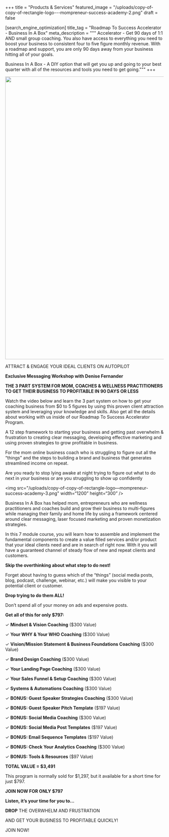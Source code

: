 +++
title = "Products & Services"
featured_image = "/uploads/copy-of-copy-of-rectangle-logo---mompreneur-success-academy-2.png"
draft = false

[search_engine_optimization]
title_tag = "Roadmap To Success Accelerator - Business In A Box"
meta_description = """
Accelerator - Get 90 days of 1:1 AND small group coaching.  You also have access to everything you need to boost your business to consistent four to five figure monthly revenue. With a roadmap and support, you are only 90 days away from your business hitting all of your goals. 

Business In A Box - A DIY option that will get you up and going to your best quarter with all of the resources and tools you need to get going."""
+++

<img src="/uploads/roadmap-to-success-accelerator---rectangle-logo---mompreneur-success-academy-4-×-3-in.png" width="1200" height="900" />

ATTRACT & ENGAGE YOUR IDEAL CLIENTS ON AUTOPILOT

**Exclusive Messaging Workshop with Denise Fernander**

**THE 3 PART SYSTEM FOR MOM, COACHES & WELLNESS PRACTITIONERS TO GET THEIR BUSINESS TO PROFITABLE IN 90 DAYS OR LESS**

Watch the video below and learn the 3 part system on how to get your coaching business from $0 to 5 figures by using this proven client attraction system and leveraging your knowledge and skills. Also get all the details about working with us inside of our Roadmap To Success Accelerator Program.&nbsp;

A 12 step framework to starting your business and getting past overwhelm & frustration to creating clear messaging, developing effective marketing and using proven strategies to grow profitable in business.

For the mom online business coach who is struggling to figure out all the “things” and the steps to building a brand and business that generates streamlined income on repeat.

Are you ready to stop lying awake at night trying to figure out what to do next in your business or are you struggling to show up confidently&nbsp;

&lt;img src="/uploads/copy-of-copy-of-rectangle-logo—mompreneur-success-academy-3.png" width=“1200” height=“300” /&gt;

Business In A Box has helped mom, entrepreneurs who are wellness practitioners and coaches build and grow their business to multi-figures while managing their family and home life by using a framework centered around clear messaging, laser focused marketing and proven monetization strategies.

In this 7 module course, you will learn how to assemble and implement the fundamental components to create a value filled services and/or product that your ideal clients need and are in search of right now. With it you will have a guaranteed channel of steady flow of new and repeat clients and&nbsp; customers.

**Skip the overthinking about what step to do next\!**

Forget about having to guess which of the “things” (social media posts, blog, podcast, challenge, webinar, etc.) will make you visible to your potential client or customer.

**Drop trying to do them ALL\!&nbsp;**

Don’t spend all of your money on ads and expensive posts.

**Get all of this for only $797:**

✓ **Mindset & Vision Coaching** ($300 Value)

✓ **Your WHY & Your WHO Coaching** ($300 Value)

✓ **Vision/Mission Statement & Business Foundations Coaching** ($300 Value)

✓ **Brand Design Coaching** ($300 Value)

✓ **Your Landing Page Coaching** ($300 Value)

✓ **Your Sales Funnel & Setup Coaching** ($300 Value)

✓ **Systems & Automations Coaching** ($300 Value)

✓ **BONUS: Guest Speaker Strategies Coaching** ($300 Value)

✓ **BONUS: Guest Speaker Pitch Template** ($197 Value)

✓ **BONUS: Social Media Coaching** ($300 Value)

✓ **BONUS: Social Media Post Templates** ($197 Value)

✓ **BONUS: Email Sequence Templates** ($197 Value)

✓ **BONUS: Check Your Analytics Coaching** ($300 Value)

✓ **BONUS: Tools & Resources** ($97 Value)

**TOTAL VALUE = $3,491**

This program is normally sold for $1,297, but it available for a short time for just $797.

**JOIN NOW FOR ONLY $797**

**Listen, it’s your time for you to…**

**DROP** THE OVERWHELM AND FRUSTRATION

AND GET YOUR BUSINESS TO PROFITABLE QUICKLY\!

JOIN NOW\!
